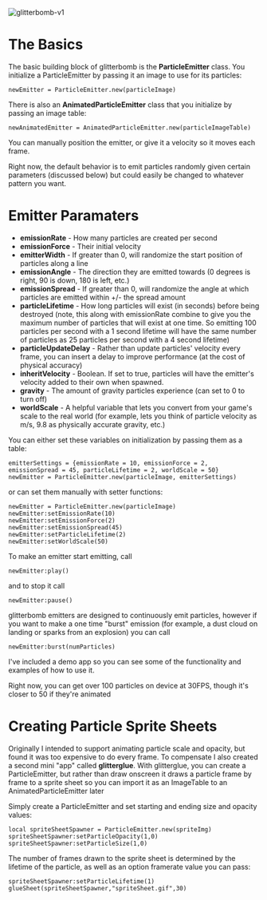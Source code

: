![glitterbomb-v1](https://user-images.githubusercontent.com/63170980/216749506-79eeb179-054f-4038-b187-d1ee6a7b2835.gif)

# The Basics

The basic building block of glitterbomb is the **ParticleEmitter** class.  You initialize a ParticleEmitter by passing it an image to use for its particles:

```
newEmitter = ParticleEmitter.new(particleImage)
```

There is also an **AnimatedParticleEmitter** class that you initialize by passing an image table:

```
newAnimatedEmitter = AnimatedParticleEmitter.new(particleImageTable)
```

You can manually position the emitter, or give it a velocity so it moves each frame.

Right now, the default behavior is to emit particles randomly given certain parameters (discussed below) but could easily be changed to whatever pattern you want.

# Emitter Paramaters

- **emissionRate** - How many particles are created per second
- **emissionForce** - Their initial velocity
- **emitterWidth** - If greater than 0, will randomize the start position of particles along a line
- **emissionAngle** - The direction they are emitted towards (0 degrees is right, 90 is down, 180 is left, etc.)
- **emissionSpread** - If greater than 0, will randomize the angle at which particles are emitted within +/- the spread amount
- **particleLifetime** - How long particles will exist (in seconds) before being destroyed (note, this along with emissionRate combine to give you the maximum number of particles that will exist at one time. So emitting 100 particles per second with a 1 second lifetime will have the same number of particles as 25 particles per second with a 4 second lifetime)
- **particleUpdateDelay** - Rather than update particles' velocity every frame, you can insert a delay to improve performance (at the cost of physical accuracy)
- **inheritVelocity** - Boolean. If set to true, particles will have the emitter's velocity added to their own when spawned.
- **gravity** - The amount of gravity particles experience (can set to 0 to turn off)
- **worldScale** - A helpful variable that lets you convert from your game's scale to the real world (for example, lets you think of particle velocity as m/s, 9.8 as physically accurate gravity, etc.)

You can either set these variables on initialization by passing them as a table:
```
emitterSettings = {emissionRate = 10, emissionForce = 2, emissionSpread = 45, particleLifetime = 2, worldScale = 50}
newEmitter = ParticleEmitter.new(particleImage, emitterSettings)
```
or can set them manually with setter functions:
```
newEmitter = ParticleEmitter.new(particleImage)
newEmitter:setEmissionRate(10)
newEmitter:setEmissionForce(2)
newEmitter:setEmissionSpread(45)
newEmitter:setParticleLifetime(2)
newEmitter:setWorldScale(50)
```

To make an emitter start emitting, call
```
newEmitter:play()
```
and to stop it call
```
newEmitter:pause()
```
glitterbomb emitters are designed to continuously emit particles, however if you want to make a one time "burst" emission (for example, a dust cloud on landing or sparks from an explosion) you can call
```
newEmitter:burst(numParticles)
```

I've included a demo app so you can see some of the functionality and examples of how to use it.

Right now, you can get over 100 particles on device at 30FPS, though it's closer to 50 if they're animated

# Creating Particle Sprite Sheets

Originally I intended to support animating particle scale and opacity, but found it was too expensive to do every frame. To compensate I also created a second mini "app" called **glitterglue**. With glitterglue, you can create a ParticleEmitter, but rather than draw onscreen it draws a particle frame by frame to a sprite sheet so you can import it as an ImageTable to an AnimatedParticleEmitter later

Simply create a ParticleEmitter and set starting and ending size and opacity values:

```
local spriteSheetSpawner = ParticleEmitter.new(spriteImg)
spriteSheetSpawner:setParticleOpacity(1,0)
spriteSheetSpawner:setParticleSize(1,0)
```
The number of frames drawn to the sprite sheet is determined by the lifetime of the particle, as well as an option framerate value you can pass:
```
spriteSheetSpawner:setParticleLifetime(1)
glueSheet(spriteSheetSpawner,"spriteSheet.gif",30)
```
